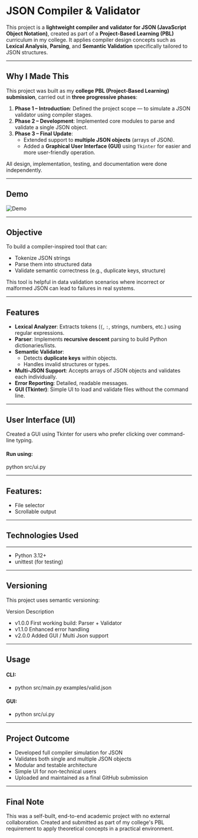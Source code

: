 # JSON Compiler & Validator

This project is a **lightweight compiler and validator for JSON (JavaScript Object Notation)**, created as part of a **Project-Based Learning (PBL)** curriculum in my college. It applies compiler design concepts such as **Lexical Analysis**, **Parsing**, and **Semantic Validation** specifically tailored to JSON structures.

---

## Why I Made This

This project was built as my **college PBL (Project-Based Learning) submission**, carried out in **three progressive phases**:

1. **Phase 1 – Introduction**: Defined the project scope — to simulate a JSON validator using compiler stages.
2. **Phase 2 – Development**: Implemented core modules to parse and validate a single JSON object.
3. **Phase 3 – Final Update**: 
   - Extended support to **multiple JSON objects** (arrays of JSON).
   - Added a **Graphical User Interface (GUI)** using `Tkinter` for easier and more user-friendly operation.

All design, implementation, testing, and documentation were done independently.

---

## Demo

![Demo](./demo.gif)

---

## Objective

To build a compiler-inspired tool that can:
- Tokenize JSON strings
- Parse them into structured data
- Validate semantic correctness (e.g., duplicate keys, structure)

This tool is helpful in data validation scenarios where incorrect or malformed JSON can lead to failures in real systems.

---

## Features

- **Lexical Analyzer**: Extracts tokens (`{`, `:`, strings, numbers, etc.) using regular expressions.
- **Parser**: Implements **recursive descent** parsing to build Python dictionaries/lists.
- **Semantic Validator**:
  - Detects **duplicate keys** within objects.
  - Handles invalid structures or types.
- **Multi-JSON Support**: Accepts arrays of JSON objects and validates each individually.
- **Error Reporting**: Detailed, readable messages.
- **GUI (Tkinter)**: Simple UI to load and validate files without the command line.
    
---

## User Interface (UI)

Created a GUI using Tkinter for users who prefer clicking over command-line typing.

#### Run using:

 python src/ui.py 

---

## Features:

- File selector
- Scrollable output

---

## Technologies Used

---
- Python 3.12+
- unittest (for testing)

---

## Versioning

This project uses semantic versioning:

Version	Description
- v1.0.0	First working build: Parser + Validator
- v1.1.0	Enhanced error handling
- v2.0.0	Added GUI / Multi Json support

---

## Usage

#### CLI:
- python src/main.py examples/valid.json
  
#### GUI:
- python src/ui.py

---

## Project Outcome

- Developed full compiler simulation for JSON
- Validates both single and multiple JSON objects
- Modular and testable architecture
- Simple UI for non-technical users
- Uploaded and maintained as a final GitHub submission

---

## Final Note

This was a self-built, end-to-end academic project with no external collaboration.
Created and submitted as part of my college's PBL requirement to apply theoretical concepts in a practical environment.
